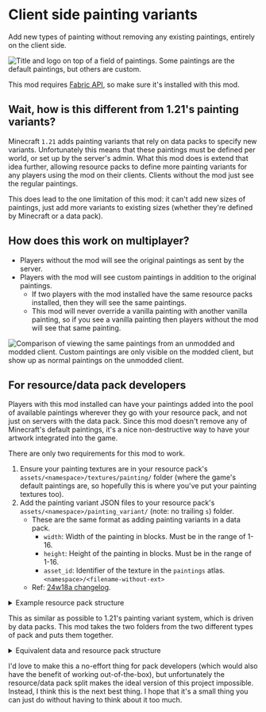 # Client side painting variants

Add new types of painting without removing any existing paintings, entirely on the client side.

![Title and logo on top of a field of paintings. Some paintings are the default paintings, but others are custom.](https://cdn.modrinth.com/data/T1MOUdih/images/deebe09e46f70b2a146098f3b09e650757f3b666.png)

This mod requires [Fabric API](https://modrinth.com/mod/fabric-api), so make sure it's installed with this mod.

## Wait, how is this different from 1.21's painting variants?

Minecraft `1.21` adds painting variants that rely on data packs to specify new variants. Unfortunately this means that these paintings must be defined per world, or set up by the server's admin. What this mod does is extend that idea further, allowing resource packs to define more painting variants for any players using the mod on their clients. Clients without the mod just see the regular paintings.

This does lead to the one limitation of this mod: it can't add new sizes of paintings, just add more variants to existing sizes (whether they're defined by Minecraft or a data pack).

## How does this work on multiplayer?

- Players without the mod will see the original paintings as sent by the server.
- Players with the mod will see custom paintings in addition to the original paintings.
  - If two players with the mod installed have the same resource packs installed, then they will see the same paintings.
  - This mod will never override a vanilla painting with another vanilla painting, so if you see a vanilla painting then players without the mod will see that same painting.

![Comparison of viewing the same paintings from an unmodded and modded client. Custom paintings are only visible on the modded client, but show up as normal paintings on the unmodded client.](https://cdn.modrinth.com/data/T1MOUdih/images/e2cd94ce1d29a033689e3bfab5f43e235334327d.png)

## For resource/data pack developers

Players with this mod installed can have your paintings added into the pool of available paintings wherever they go with your resource pack, and not just on servers with the data pack. Since this mod doesn't remove any of Minecraft's default paintings, it's a nice non-destructive way to have your artwork integrated into the game.

There are only two requirements for this mod to work.

1. Ensure your painting textures are in your resource pack's `assets/<namespace>/textures/painting/` folder (where the game's default paintings are, so hopefully this is where you've put your painting textures too).
2. Add the painting variant JSON files to your resource pack's `assets/<namespace>/painting_variant/` (note: no trailing `s`) folder.
   - These are the same format as adding painting variants in a data pack.
     - `width`: Width of the painting in blocks. Must be in the range of 1-16.
     - `height`: Height of the painting in blocks. Must be in the range of 1-16.
     - `asset_id`: Identifier of the texture in the `paintings` atlas. `<namespace>/<filename-without-ext>`
   - Ref: [24w18a changelog](https://www.minecraft.net/en-us/article/minecraft-snapshot-24w18a).

<details>
<summary>Example resource pack structure</summary>

```txt
resourcepack.zip
├─pack.mcmeta
├─pack.png
└─assets/
  └─<namespace>/
    ├─painting_variant/
    │ ├─<id1>.json
    │ └─<id2>.json
    └ textures/
      └─painting/
        ├─<id1>.png
        └─<id2>.png
```

</details>

This as similar as possible to 1.21's painting variant system, which is driven by data packs. This mod takes the two folders from the two different types of pack and puts them together.

<details>
<summary>Equivalent data and resource pack structure</summary>

```txt
datapack.zip
├─pack.mcmeta
└─data/
  └─<namespace>/
    └─painting_variant/
      ├─<id1>.json
      └─<id2>.json

resourcepack.zip
├─pack.mcmeta
├─pack.png
└─assets/
  └─<namespace>/
    └ textures/
      └─painting/
        ├─<id1>.png
        └─<id2>.png
```

</details>

I'd love to make this a no-effort thing for pack developers (which would also have the benefit of working out-of-the-box), but unfortunately the resource/data pack split makes the ideal version of this project impossible. Instead, I think this is the next best thing. I hope that it's a small thing you can just do without having to think about it too much.
